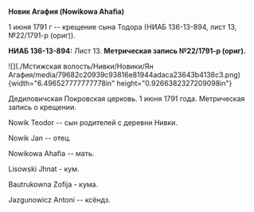 **Новик Агафия (Nowikowa Ahafia)**

1 июня 1791 г -- крещение сына Тодора (НИАБ 136-13-894, лист 13,
№22/1791-р (ориг)).

**НИАБ 136-13-894:** Лист 13. **Метрическая запись №22/1791-р (ориг).**

![](./Мстижская волость/Нивки/Новики/Ян Агафия/media/79682c20939c93816e81944adaca23643b4138c3.png){width="6.496527777777778in"
height="0.9266382327209098in"}

Дедиловичская Покровская церковь. 1 июня 1791 года. Метрическая запись о
крещении.

Nowik Teodor -- сын родителей с деревни Нивки.

Nowik Jan -- отец.

Nowikowa Ahafia -- мать.

Lisowski Jhnat - кум.

Bautrukowna Zofija - кума.

Jazgunowicz Antoni -- ксёндз.
